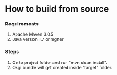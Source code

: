 # How to build from source

### Requirements

1) Apache Maven 3.0.5
2) Java version 1.7 or higher

### Steps

1) Go to project folder and run "mvn clean install".
2) Osgi bundle will get created inside "target" folder.

